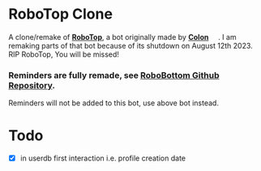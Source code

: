 # RoboTop Clone

A clone/remake of **[RoboTop](https://robotop.xyz)**, a bot originally made by **[Colon](https://gdcolon.com)** <img style="width: 15px; height: 15px;" src="https://cdn.discordapp.com/emojis/1132968267963715634.webp?size=64&name=fluff&quality=lossless"></img>. I am remaking parts of that bot because of its shutdown on August 12th 2023. RIP RoboTop, You will be missed!

### **Reminders are fully remade, see [RoboBottom Github Repository](https://github.com/TheCreatorrr333/RoboBottom)**.
Reminders will not be added to this bot, use above bot instead.

# Todo
- [X] in userdb first interaction i.e. profile creation date